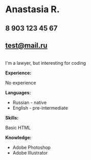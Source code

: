 # Anastasia R.
## 8 903 123 45 67
## test@mail.ru
<br>I'm a lawyer, but interesting for coding

**Experience:**

No experience

**Languages:**

* Russian - native 
* English - pre-intermediate

**Skills:**

Basic HTML

**Knowledge:**

* Adobe Photoshop
* Adobe Illustrator